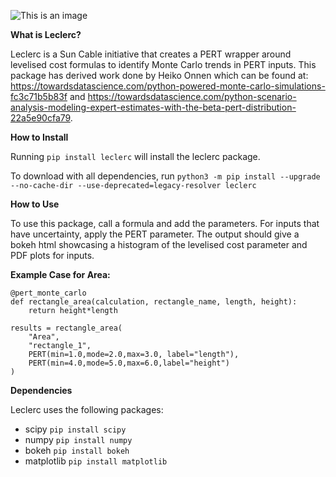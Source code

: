 ![This is an image](https://cdn.pixabay.com/photo/2013/03/22/23/37/ferrari-96052_1280.png)

**What is Leclerc?**

Leclerc is a Sun Cable initiative that creates a PERT wrapper around levelised cost formulas to identify Monte Carlo trends in PERT inputs.
This package has derived work done by Heiko Onnen which can be found at: https://towardsdatascience.com/python-powered-monte-carlo-simulations-fc3c71b5b83f and https://towardsdatascience.com/python-scenario-analysis-modeling-expert-estimates-with-the-beta-pert-distribution-22a5e90cfa79.

**How to Install**

Running ```pip install leclerc``` will install the leclerc package. 

To download with all dependencies, run ```python3 -m pip install --upgrade --no-cache-dir --use-deprecated=legacy-resolver leclerc```


**How to Use**

To use this package, call a formula and add the parameters. For inputs that have uncertainty, apply the PERT parameter. The output should give a bokeh html showcasing a histogram of the levelised cost parameter and PDF plots for inputs. 

**Example Case for Area:**

```
@pert_monte_carlo
def rectangle_area(calculation, rectangle_name, length, height):
	return height*length
	
results = rectangle_area(
    "Area",
    "rectangle_1",
    PERT(min=1.0,mode=2.0,max=3.0, label="length"),
    PERT(min=4.0,mode=5.0,max=6.0,label="height")
)
```

**Dependencies**

Leclerc uses the following packages:

* scipy 
```pip install scipy```
* numpy
```pip install numpy```
* bokeh
```pip install bokeh```
* matplotlib
```pip install matplotlib```
